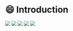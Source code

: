 # :smile: Introduction
  
</div>
<img src="https://img.shields.io/badge/Python-3776AB?style=flat-square&logo=Python&logoColor=white"/></a>
<img src="https://img.shields.io/badge/Pandas-150458?style=flat-square&logo=Pandas&logoColor=white"/></a>
<img src="https://img.shields.io/badge/NumPy-13243?style=flat-square&logo=NumPy&logoColor=white"/></a>
<img src="https://img.shields.io/badge/scikitlearn-F7931E?style=flat-square&logo=scikitlearn&logoColor=white"/></a>
<img src="https://img.shields.io/badge/Keras-D00000?style=flat-square&logo=Keras&logoColor=white"/></a>

<!--
**kisehyun/kisehyun** is a ✨ _special_ ✨ repository because its `README.md` (this file) appears on your GitHub profile.
